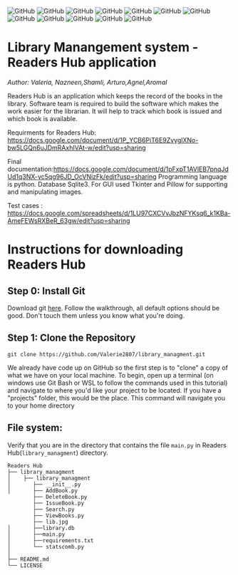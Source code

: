 ![GitHub](https://img.shields.io/github/license/Valerie2807/library_managment)
![GitHub](https://img.shields.io/badge/coverage-100%25-green)
![GitHub](https://img.shields.io/badge/docs-passing-green)
![GitHub](https://img.shields.io/badge/release-v.4.0.0-green)
![GitHub](https://img.shields.io/badge/python-3.8-blue)
![GitHub](https://img.shields.io/badge/matplotlib-3.5.1-blue)
![GitHub](https://img.shields.io/badge/pillow-9.0.0-blue)
![GitHub](https://img.shields.io/badge/sphinx-4.4.0-blue)
![GitHub](https://img.shields.io/badge/tkinter-2.7.0-blue)
![GitHub](https://img.shields.io/badge/windows-success-green)
![GitHub](https://img.shields.io/badge/macOs-success-green)
![GitHub](https://img.shields.io/badge/sqlite3-3.37.2-blue)

# Library Manangement system - Readers Hub application
*Author: Valeria, Nazneen,Shamli, Arturo,Agnel,Aromal* 

Readers Hub is an application which keeps the record of the books in the library. Software team is required to build the software which makes the work easier for the librarian. It will help to track which book is issued and which book is available. 

Requirments for Readers Hub: https://docs.google.com/document/d/1P_YCB6PiT6E9ZvyglXNo-bw5LGQn6uJDmRAxhIVAt-w/edit?usp=sharing


Final documentation:https://docs.google.com/document/d/1pFxpT1AVlEB7pnqJdUd1q3NX-yc5qg96JD_OcVNizFk/edit?usp=sharing
Programming language is python. 
Database Sqlite3. 
For GUI used Tkinter and Pillow for supporting and manipulating images.

Test cases : https://docs.google.com/spreadsheets/d/1LU97CXCVvJbzNFYKsq6_k1KBa-AmeFEWsRXBeR_63gw/edit?usp=sharing


# Instructions for downloading Readers Hub

## Step 0: Install Git
Download git [here](https://git-scm.com/downloads). Follow the walkthrough, all default options should be good. Don't touch them unless you know what you're doing.
## Step 1: Clone the Repository
```
git clone https://github.com/Valerie2807/library_managment.git
```
We already have code up on GitHub so the first step is to "clone" a copy of what we have on your local machine. To begin, open up a terminal (on windows use Git Bash or WSL to follow the commands used in this tutorial) and navigate to where you'd like your project to be located. If you have a "projects" folder, this would be the place. This command will navigate you to your home directory
##  File system:
Verify that you are in the directory that contains the file `main.py` in Readers Hub(`library_managment`) directory.

```
Readers Hub
├── library_managment
│    ├── library_managment
│       ├── __init__.py
│       ├── AddBook.py
        ├── DeleteBook.py
        ├── IssueBook.py
        ├── Search.py
        ├── ViewBooks.py
        ├── lib.jpg
│       ├──library.db
│       ├──main.py
│       ├──requirements.txt
│       └── statscomb.py
│
├── README.md
└── LICENSE

```
